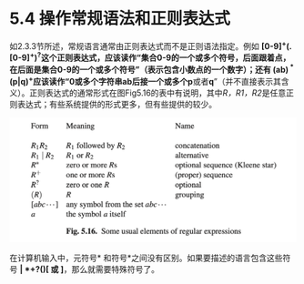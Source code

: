 # 5.4 操作常规语法和正则表达式

如2.3.3节所述，常规语言通常由正则表达式而不是正则语法指定。例如 **[0-9]<sup>+</sup>(.[0-9]<sup>+</sup>)<sup>?</sup>**这个正则表达式，应该读作“集合0-9的一个或多个符号，后面跟着点，在后面是集合0-9的一个或多个符号”（表示包含小数点的一个数字）；还有 **(ab)<sup> * </sup>(p|q)<sup>+</sup>**应该读作“0或多个字符串**ab**后接一个或多个**p**或者**q**”（并不直接表示其含义）。正则表达式的通常形式在图Fig5.16的表中有说明，其中*R，R1，R2*是任意正则表达式；有些系统提供的形式更多，但有些提供的较少。

![图1](../../img/5.4_1-Fig.5.16.png)

在计算机输入中，元符号* 和符号*之间没有区别。如果要描述的语言包含这些符号 **| *+?()[ 或 ]**，那么就需要特殊符号了。
